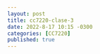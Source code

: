```yaml
---
layout: post
title: cc7220-clase-3
date: 2022-8-17 10:15 -0300
categories: [CC7220]
published: true
---
```


